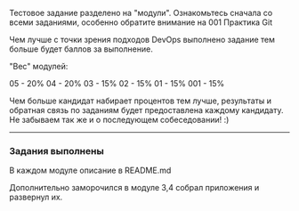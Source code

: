Тестовое задание разделено на "модули". Ознакомьтесь сначала со всеми заданиями, особенно обратите внимание на 001 Практика Git

Чем лучше с точки зрения подходов DevOps выполнено задание тем больше будет баллов за выполнение.

"Вес" модулей:

05 - 20%
04 - 20%
03 - 15%
02 - 15%
01 - 15%
001 - 15%

Чем больше кандидат набирает процентов тем лучше, результаты и обратная связь по заданиям будет предоставлена каждому кандидату. Не забываем так же и о последующем собеседовании! :)

---

### Задания выполнены

В каждом модуле описание в README.md

Дополнительно заморочился в модуле 3,4 собрал приложения и развернул их.
